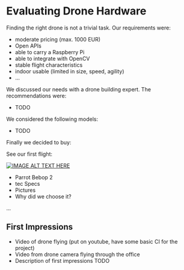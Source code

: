 # Evaluating Drone Hardware

Finding the right drone is not a trivial task. Our requirements were:

* moderate pricing (max. 1000 EUR)
* Open APIs 
* able to carry a Raspberry Pi
* able to integrate with OpenCV
* stable flight characteristics
* indoor usable (limited in size, speed, agility)
* ...

We discussed our needs with a drone building expert. The recommendations were:

* TODO

We considered the following models:

* TODO

Finally we decided to buy:

See our first flight:

[![IMAGE ALT TEXT HERE](http://img.youtube.com/vi/QZfrwfmBfw0/0.jpg)](http://www.youtube.com/watch?v=QZfrwfmBfw0)

* Parrot Bebop 2
* tec Specs
* Pictures
* Why did we choose it?


...

## First Impressions

* Video of drone flying (put on youtube, have some basic CI for the project)
* Video from drone camera flying through the office
* Description of first impressions TODO


